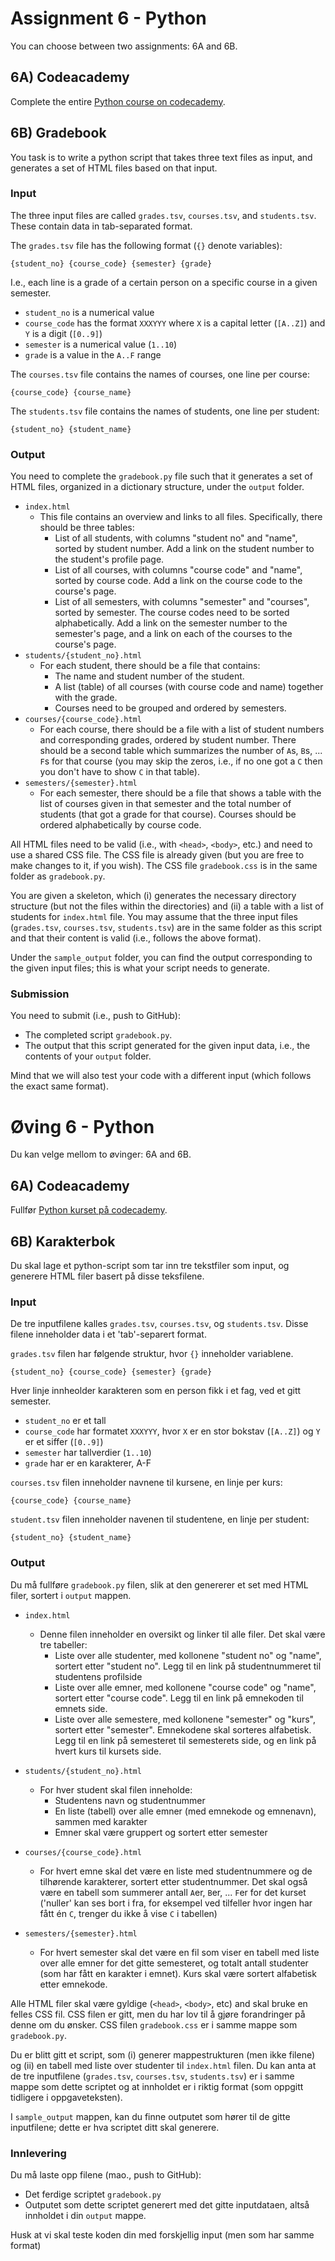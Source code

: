 # Assignment 6 - Python

You can choose between two assignments: 6A and 6B.

## 6A) Codeacademy

Complete the entire [Python course on codecademy](https://www.codecademy.com/learn/python).

## 6B) Gradebook

You task is to write a python script that takes three text files as input, and generates a set of HTML files based on that input.

### Input

The three input files are called `grades.tsv`, `courses.tsv`, and `students.tsv`. These contain data in tab-separated format.

The `grades.tsv` file has the following format (`{}` denote variables):
```
{student_no} {course_code} {semester} {grade}
```
I.e., each line is a grade of a certain person on a specific course in a given semester.

  - `student_no` is a numerical value
  - `course_code` has the format `XXXYYY` where `X` is a capital letter (`[A..Z]`) and `Y` is a digit (`[0..9]`)
  - `semester` is a numerical value (`1..10`)
  - `grade` is a value in the `A..F` range

The `courses.tsv` file contains the names of courses, one line per course:
```
{course_code} {course_name}
```

The `students.tsv` file contains the names of students, one line per student:
```
{student_no} {student_name}
```


### Output

You need to complete the `gradebook.py` file such that it generates a set of HTML files, organized in a dictionary structure, under the `output` folder.

  - `index.html`
    * This file contains an overview and links to all files. Specifically, there should be three tables:
        - List of all students, with columns "student no" and "name", sorted by student number. Add a link on the student number to the student's profile page.
        - List of all courses, with columns "course code" and "name", sorted by course code. Add a link on the course code to the course's page.
        - List of all semesters, with columns "semester" and "courses", sorted by semester. The course codes need to be sorted alphabetically. Add a link on the semester number to the semester's page, and a link on each of the courses to the course's page.        
  - `students/{student_no}.html`
    * For each student, there should be a file that contains:
        - The name and student number of the student.
        - A list (table) of all courses (with course code and name) together with the grade.
        - Courses need to be grouped and ordered by semesters.
  - `courses/{course_code}.html`
    * For each course, there should be a file with a list of student numbers and corresponding grades, ordered by student number. There should be a second table which summarizes the number of `A`s, `B`s, ... `F`s for that course (you may skip the zeros, i.e., if no one got a `C` then you don't have to show `C` in that table).
  - `semesters/{semester}.html`  
    * For each semester, there should be a file that shows a table with the list of courses given in that semester and the total number of students (that got a grade for that course). Courses should be ordered alphabetically by course code.


All HTML files need to be valid (i.e., with `<head>`, `<body>`, etc.) and need to use a shared CSS file.  The CSS file is already given (but you are free to make changes to it, if you wish).  The CSS file `gradebook.css` is in the same folder as `gradebook.py`.

You are given a skeleton, which (i) generates the necessary directory structure (but not the files within the directories) and (ii) a table with a list of students for `index.html` file. You may assume that the three input files (`grades.tsv`, `courses.tsv`, `students.tsv`) are in the same folder as this script and that their content is valid (i.e., follows the above format).

Under the `sample_output` folder, you can find the output corresponding to the given input files; this is what your script needs to generate.


### Submission

You need to submit (i.e., push to GitHub):

  - The completed script `gradebook.py`.
  - The output that this script generated for the given input data, i.e., the contents of your `output` folder.

Mind that we will also test your code with a different input (which follows the exact same format).


# Øving 6 - Python

Du kan velge mellom to øvinger: 6A and 6B.

## 6A) Codeacademy

Fullfør [Python kurset på codecademy](https://www.codecademy.com/learn/python).  

## 6B) Karakterbok

Du skal lage et python-script som tar inn tre tekstfiler som input, og generere HTML filer basert på disse teksfilene.

### Input

De tre inputfilene kalles `grades.tsv`, `courses.tsv`, og `students.tsv`. Disse filene inneholder data i et 'tab'-separert format.

`grades.tsv` filen har følgende struktur, hvor `{}` inneholder variablene.
```
{student_no} {course_code} {semester} {grade}
```

Hver linje innheolder karakteren som en person fikk i et fag, ved et gitt semester.

  - `student_no` er et tall
  - `course_code` har formatet `XXXYYY`, hvor `X` er en stor bokstav (`[A..Z]`) og `Y` er et siffer (`[0..9]`)
  - `semester` har tallverdier (`1..10`)
  - `grade` har er en karakterer, A-F

`courses.tsv` filen inneholder navnene til kursene, en linje per kurs:
```
{course_code} {course_name}
```

`student.tsv` filen inneholder navenen til studentene, en linje per student:
```
{student_no} {student_name}
```


### Output

Du må fullføre `gradebook.py` filen, slik at den genererer et set med HTML filer, sortert i `output` mappen.

  - `index.html`
    * Denne filen inneholder en oversikt og linker til alle filer. Det skal være tre tabeller:
        - Liste over alle studenter, med kollonene "student no" og "name", sortert etter "student no". Legg til en link på studentnummeret til studentens profilside
        - Liste over alle emner, med kollonene "course code" og "name", sortert etter "course code". Legg til en link på emnekoden til emnets side.
        - Liste over alle semestere, med kollonene "semester" og "kurs", sortert etter "semester". Emnekodene skal sorteres alfabetisk. Legg til en link på semesteret til semesterets side, og en link på hvert kurs til kursets side.

  - `students/{student_no}.html`
    * For hver student skal filen inneholde:
        - Studentens navn og studentnummer
        - En liste (tabell) over alle emner (med emnekode og emnenavn), sammen med karakter
        - Emner skal være gruppert og sortert etter semester
  - `courses/{course_code}.html`
    * For hvert emne skal det være en liste med studentnummere og de tilhørende karakterer, sortert etter studentnummer. Det skal også være en tabell som summerer antall `A`er, `B`er, ... `F`er for det kurset ('nuller' kan ses bort i fra, for eksempel ved tilfeller hvor ingen har fått én `C`, trenger du ikke å vise `C` i tabellen)
  - `semesters/{semester}.html`
    * For hvert semester skal det være en fil som viser en tabell med liste over alle emner for det gitte semesteret, og totalt antall studenter (som har fått en karakter i emnet). Kurs skal være sortert alfabetisk etter emnekode.   


Alle HTML filer skal være gyldige (`<head>`, `<body>`, etc) and skal bruke en felles CSS fil. CSS filen er gitt, men du har lov til å gjøre forandringer på denne om du ønsker. CSS filen `gradebook.css` er i samme mappe som `gradebook.py`.

Du er blitt gitt et script, som (i) generer mappestrukturen (men ikke filene) og (ii) en tabell med liste over studenter til `index.html` filen. Du kan anta at de tre inputfilene (`grades.tsv`, `courses.tsv`, `students.tsv`) er i samme mappe som dette scriptet og at innholdet er i riktig format (som oppgitt tidligere i oppgaveteksten).

I `sample_output` mappen, kan du finne outputet som hører til de gitte inputfilene; dette er hva scriptet ditt skal generere.


### Innlevering

Du må laste opp filene (mao., push to GitHub):

  - Det ferdige scriptet `gradebook.py`
  - Outputet som dette scriptet generert med det gitte inputdataen, altså innholdet i din `output` mappe.

Husk at vi skal teste koden din med forskjellig input (men som har samme format)
